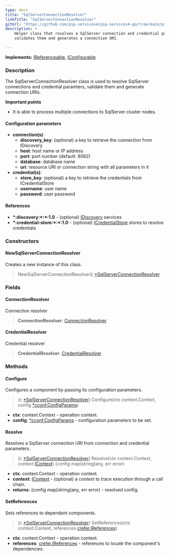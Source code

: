 ```yaml
---
type: docs
title: "SqlServerConnectionResolver"
linkTitle: "SqlServerConnectionResolver"
gitUrl: "https://github.com/pip-services4/pip-services4-go/tree/main/pip-services4-memcached-go"
description: >
    Helper class that resolves a SqlServer connection and credential parameters,
    validates them and generates a connection URI.

---
```


**Implements:** [IReferenceable](../../../components/refer/ireferenceable), [IConfigurable](../../../components/config/iconfigurable)

### Description
The SqlServerConnectionResolver class is used to resolve SqlServer connections and credential paramters, validate them and generate connection URIs.

**Important points**  

- It is able to process multiple connections to SqlServer cluster nodes.


#### Configuration parameters

- **connection(s)**:
    - **discovery_key**: (optional) a key to retrieve the connection from IDiscovery
    - **host**: host name or IP address
    - **port**: port number (default: 8082)
    - **database**: database name
    - **uri**: resource URI or connection string with all parameters in it
- **credential(s)**:
    - **store_key**: (optional) a key to retrieve the credentials from ICredentialStore
    - **username**: user name
    - **password**: user password



#### References
- **\*:discovery:\*:\*:1.0** - (optional) [IDiscovery](../../../config/connect/idiscovery) services
- **\*:credential-store:\*:\*:1.0** - (optional) [ICredentialStore](../../../config/auth/icredential_store) stores to resolve credentials

### Constructors

#### NewSqlServerConnectionResolver
Creates a new instance of this class.

> NewSqlServerConnectionResolver() [*SqlServerConnectionResolver]()


### Fields

<span class="hide-title-link">

#### ConnectionResolver
Connection resolver
> **ConnectionResolver**: [ConnectionResolver](../../../config/connect/connection_resolver) 

#### CredentialResolver
Credential resolver
> **CredentialResolver**: [CredentialResolver](../../../config/auth/credential_resolver) 

</span>


### Methods


#### Configure
Configures a component by passing its configuration parameters.

> (c [*SqlServerConnectionResolver]()) Configure(ctx context.Context, config [*cconf.ConfigParams](../../../components/config/config_params))

- **ctx**: context.Context - operation context.
- **config**: [*cconf.ConfigParams](../../../components/config/config_params) - configuration parameters to be set.


#### Resolve
Resolves a SqlServer connection URI from connection and credential parameters.

> (c [*SqlServerConnectionResolver]()) Resolve(ctx context.Context, context [IContext](../../../components/context/icontext)) (config map[string]any, err error)

- **ctx**: context.Context - operation context.
- **context**: [IContext](../../../components/context/icontext) - (optional) a context to trace execution through a call chain.
- **returns**: (config map[string]any, err error) - resolved config.


#### SetReferences
Sets references to dependent components.

> (c [*SqlServerConnectionResolver]()) SetReferences(ctx context.Context, references [crefer.IReferences](../../../components/refer/ireferences))

- **ctx**: context.Context - operation context.
- **references**: [crefer.IReferences](../../../components/refer/ireferences) - references to locate the component's dependencies.

